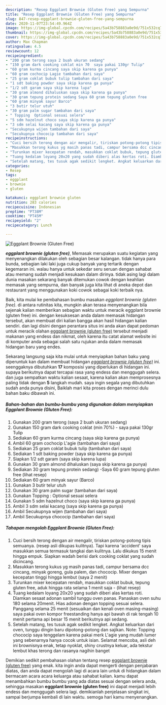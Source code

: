 ```yaml
---
description: "Resep Eggplant Brownie (Gluten Free) yang Sempurna"
title: "Resep Eggplant Brownie (Gluten Free) yang Sempurna"
slug: 847-resep-eggplant-brownie-gluten-free-yang-sempurna
date: 2020-11-07T23:54:49.964Z
image: https://img-global.cpcdn.com/recipes/5a43b758883a0e9d/751x532cq70/eggplant-brownie-gluten-free-foto-resep-utama.jpg
thumbnail: https://img-global.cpcdn.com/recipes/5a43b758883a0e9d/751x532cq70/eggplant-brownie-gluten-free-foto-resep-utama.jpg
cover: https://img-global.cpcdn.com/recipes/5a43b758883a0e9d/751x532cq70/eggplant-brownie-gluten-free-foto-resep-utama.jpg
author: Max Chapman
ratingvalue: 4.5
reviewcount: 12
recipeingredient:
- "200 gram terong saya 2 buah ukuran sedang"
- "150 gram dark cooking coklat min 70  saya pakai 130gr Tulip"
- "60 gram kurma cincang saya skip karena ga punya"
- "60 gram cochocip Lagie tambahan dari saya"
- "25 gram coklat bubuk tulip tambahan dari saya"
- "1 sdt baking powder saya skip karena ga punya"
- "1/2 sdt garam saya skip karena lupa"
- "30 gram almond dihaluskan saya skip karena ga punya"
- "30 gram tepung protein sedang Saya 60 gram tepung gluten free           lihat resep"
- "60 gram minyak sayur Barco"
- "3 butir telur utuh"
- "30 gram palm sugar tambahan dari saya"
- " Topping  Optional sesuai selera"
- "5 sdm hazelnut choco saya skip karena ga punya"
- "3 sdm selai kacang saya skip karena ga punya"
- "Secukupnya wijen tambahan dari saya"
- "Secukupnya chococip tambahan dari saya"
recipeinstructions:
- "Cuci bersih terong dengan air mengalir, tiriskan potong-potong tipis semuanya. (resep asli dikupas kulitnya). Tapi karena &#39;accident&#39; saya masukkan semua termasuk tangkai dan kulitnya. Lalu dikukus 15 menit hingga empuk. Siapkan wadah berisi dark cooking coklat yang sudah dicincang."
- "Masukkan terong kukus yg masih panas tadi, campur bersama dcc cincang, minyak goreng, gula palem, dan chococip. Mixer dengan kecepatan tinggi hingga lembut (saya 2 menit)"
- "Turunkan mixer kecepatan rendah, masukkan coklat bubuk, tepung gluten free, aduk hingga rata selama 1 menit saja           (lihat resep)"
- "Tuang kedalam loyang 20x20 yang sudah diberi alas kertas roti. Diamkan sesaat adonan sambil tunggu oven panas. Panaskan oven suhu 180 selama 20menit. Hias adonan dengan topping sesuai selera. Panggang selama 25 menit (sesuaikan dan kenali oven masing-masing) saya pakai oven kompor freestanding hanya api bawah di rak tengah 10 menit pertama api besar 15 menit berikutnya api sedang."
- "Setelah matang, tes tusuk agak sedikit lengket. Angkat keluarkan dari oven, tunggu dingin baru dipotong-potong dan sajikan. Note: Topping chococip saya tenggelam karena pakai merk L&#39;agie yang mudah lumer yang sebenarnya hanya cocok untuk isian. Selamat mencoba, asli deh ini brownisnya enak, tetap nyoklat, shiny crustnya keluar, ada tekstur lembut khas terong dan rasanya nagihin banget"
categories:
- Resep
tags:
- eggplant
- brownie
- gluten

katakunci: eggplant brownie gluten 
nutrition: 283 calories
recipecuisine: Indonesian
preptime: "PT38M"
cooktime: "PT45M"
recipeyield: "2"
recipecategory: Lunch

---
```



![Eggplant Brownie (Gluten Free)](https://img-global.cpcdn.com/recipes/5a43b758883a0e9d/751x532cq70/eggplant-brownie-gluten-free-foto-resep-utama.jpg)

<b><i>eggplant brownie (gluten free)</i></b>, Memasak merupakan suatu kegiatan yang menyenangkan dilakukan oleh sebagian besar kalangan. tidak hanya para bunda, sebagian laki laki juga cukup banyak yang tertarik dengan kegemaran ini. walau hanya untuk sekedar seru seruan dengan sahabat atau memang sudah menjadi kesukaan dalam dirinya. tidak asing lagi dalam dunia masakan sekarang banyak ditemukan cowok dengan keahlian memasak yang sempurna, dan banyak juga kita lihat di aneka depot dan restaurant yang menggunakan koki cowok sebagai koki terbaik nya.

Baik, kita mulai ke pembahasan bumbu masakan <i>eggplant brownie (gluten free)</i>. di antara rutinitas kita, mungkin akan terasa menyenangkan bila sejenak kalian memberikan sebagian waktu untuk meracik eggplant brownie (gluten free) ini. dengan kesuksesan anda dalam memasak hidangan tersebut, akan membuat diri kalian bangga akan hasil hidangan kalian sendiri. dan lagi disini dengan perantara situs ini anda akan dapat pedoman untuk meracik olahan <u>eggplant brownie (gluten free)</u> tersebut menjadi makanan yang endess dan nikmat, oleh karena itu catat alamat website ini di komputer anda sebagai salah satu rujukan anda dalam memasak hidangan baru yang endes.




Sekarang langsung saja kita mulai untuk menyiapkan bahan baku yang diperuntuk kan dalam membuat hidangan <u><i>eggplant brownie (gluten free)</i></u> ini. seenggaknya dibutuhkan <b>17</b> komposisi yang diperlukan di hidangan ini. supaya berikutnya dapat tercapai rasa yang endess dan menggugah selera. dan juga sempatkan waktu kalian sesaat, karena kalian akan memprosesnya paling tidak dengan <b>5</b> langkah mudah. saya ingin segala yang dibutuhkan sudah anda punya disini, Baiklah mari kita proses dengan merinci dulu bahan baku dibawah ini.

<!--inarticleads1-->

##### Bahan-bahan dan bumbu-bumbu yang digunakan dalam menyiapkan Eggplant Brownie (Gluten Free):

1. Gunakan 200 gram terong (saya 2 buah ukuran sedang)
1. Gunakan 150 gram dark cooking coklat (min 70%) - saya pakai 130gr Tulip
1. Sediakan 60 gram kurma cincang (saya skip karena ga punya)
1. Ambil 60 gram cochocip L&#39;agie (tambahan dari saya)
1. Sediakan 25 gram coklat bubuk tulip (tambahan dari saya)
1. Sediakan 1 sdt baking powder (saya skip karena ga punya)
1. Siapkan 1/2 sdt garam (saya skip karena lupa)
1. Gunakan 30 gram almond dihaluskan (saya skip karena ga punya)
1. Sediakan 30 gram tepung protein sedang) -Saya 60 gram tepung gluten free           (lihat resep)
1. Sediakan 60 gram minyak sayur (Barco)
1. Gunakan 3 butir telur utuh
1. Gunakan 30 gram palm sugar (tambahan dari saya)
1. Gunakan  Topping : Optional sesuai selera
1. Gunakan 5 sdm hazelnut choco (saya skip karena ga punya)
1. Ambil 3 sdm selai kacang (saya skip karena ga punya)
1. Ambil Secukupnya wijen (tambahan dari saya)
1. Ambil Secukupnya chococip (tambahan dari saya)




<!--inarticleads2-->

##### Tahapan mengolah Eggplant Brownie (Gluten Free):

1. Cuci bersih terong dengan air mengalir, tiriskan potong-potong tipis semuanya. (resep asli dikupas kulitnya). Tapi karena &#39;accident&#39; saya masukkan semua termasuk tangkai dan kulitnya. Lalu dikukus 15 menit hingga empuk. Siapkan wadah berisi dark cooking coklat yang sudah dicincang.
1. Masukkan terong kukus yg masih panas tadi, campur bersama dcc cincang, minyak goreng, gula palem, dan chococip. Mixer dengan kecepatan tinggi hingga lembut (saya 2 menit)
1. Turunkan mixer kecepatan rendah, masukkan coklat bubuk, tepung gluten free, aduk hingga rata selama 1 menit saja -           (lihat resep)
1. Tuang kedalam loyang 20x20 yang sudah diberi alas kertas roti. Diamkan sesaat adonan sambil tunggu oven panas. Panaskan oven suhu 180 selama 20menit. Hias adonan dengan topping sesuai selera. Panggang selama 25 menit (sesuaikan dan kenali oven masing-masing) saya pakai oven kompor freestanding hanya api bawah di rak tengah 10 menit pertama api besar 15 menit berikutnya api sedang.
1. Setelah matang, tes tusuk agak sedikit lengket. Angkat keluarkan dari oven, tunggu dingin baru dipotong-potong dan sajikan. Note: Topping chococip saya tenggelam karena pakai merk L&#39;agie yang mudah lumer yang sebenarnya hanya cocok untuk isian. Selamat mencoba, asli deh ini brownisnya enak, tetap nyoklat, shiny crustnya keluar, ada tekstur lembut khas terong dan rasanya nagihin banget




Demikian sedikit pembahasan olahan tentang resep <u>eggplant brownie (gluten free)</u> yang enak. kita ingin anda dapat mengerti dengan penjabaran diatas, dan anda dapat mengolah lagi di acara lain untuk di hidangkan dalam bermacam acara acara keluarga atau sahabat kalian. kamu dapat menambahkan bumbu bumbu yang ada diatas sesuai dengan selera anda, sehingga masakan <b>eggplant brownie (gluten free)</b> ini dapat menjadi lebih endess dan menggugah selera lagi. demikianlah penjelasan singkat ini, sampai berjumpa kembali di lain waktu. semoga hari kamu menyenangkan.
